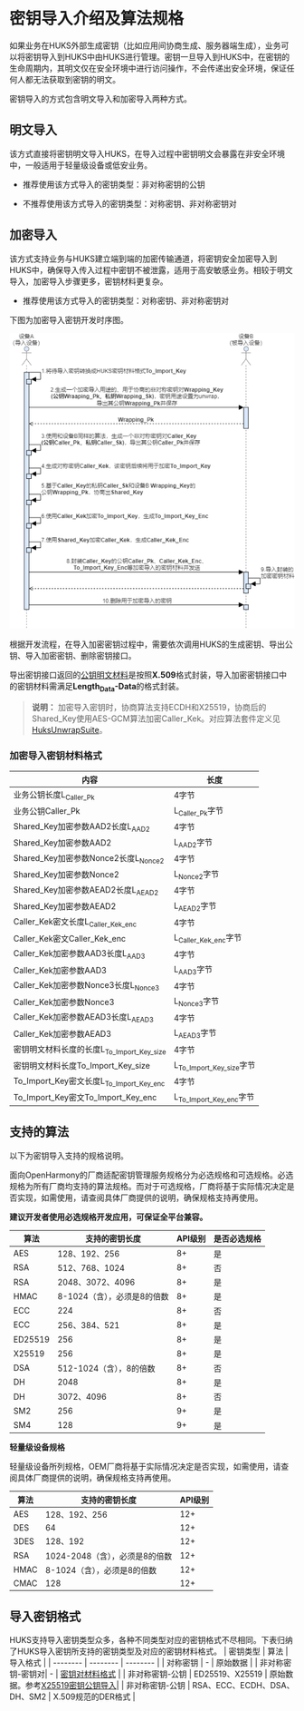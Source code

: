# 密钥导入介绍及算法规格

如果业务在HUKS外部生成密钥（比如应用间协商生成、服务器端生成），业务可以将密钥导入到HUKS中由HUKS进行管理。密钥一旦导入到HUKS中，在密钥的生命周期内，其明文仅在安全环境中进行访问操作，不会传递出安全环境，保证任何人都无法获取到密钥的明文。

密钥导入的方式包含明文导入和加密导入两种方式。


## 明文导入

该方式直接将密钥明文导入HUKS，在导入过程中密钥明文会暴露在非安全环境中，一般适用于轻量级设备或低安业务。

- 推荐使用该方式导入的密钥类型：非对称密钥的公钥

- 不推荐使用该方式导入的密钥类型：对称密钥、非对称密钥对


## 加密导入

该方式支持业务与HUKS建立端到端的加密传输通道，将密钥安全加密导入到HUKS中，确保导入传入过程中密钥不被泄露，适用于高安敏感业务。相较于明文导入，加密导入步骤更多，密钥材料更复杂。

- 推荐使用该方式导入的密钥类型：对称密钥、非对称密钥对

下图为加密导入密钥开发时序图。

![加密导入密钥开发顺序图](figures/加密导入密钥开发顺序图.png)

根据开发流程，在导入加密密钥过程中，需要依次调用HUKS的生成密钥、导出公钥、导入加密密钥、删除密钥接口。

导出密钥接口返回的[公钥明文材料](huks-concepts.md#公钥材料格式)是按照**X.509**格式封装，导入加密密钥接口中的密钥材料需满足**Length<sub>Data</sub>-Data**的格式封装。

> **说明：**
> 加密导入密钥时，协商算法支持ECDH和X25519，协商后的Shared_Key使用AES-GCM算法加密Caller_Kek。对应算法套件定义见[HuksUnwrapSuite](../../reference/apis-universal-keystore-kit/js-apis-huks.md#huksunwrapsuite9)。

### 加密导入密钥材料格式

| 内容 | 长度 | 
| -------- | -------- |
| 业务公钥长度L<sub>Caller_Pk</sub> | 4字节 | 
| 业务公钥Caller_Pk | L<sub>Caller_Pk</sub>字节 | 
| Shared_Key加密参数AAD2长度L<sub>AAD2</sub> | 4字节 | 
| Shared_Key加密参数AAD2 | L<sub>AAD2</sub>字节 | 
| Shared_Key加密参数Nonce2长度L<sub>Nonce2</sub> | 4字节 | 
| Shared_Key加密参数Nonce2 | L<sub>Nonce2</sub>字节 | 
| Shared_Key加密参数AEAD2长度L<sub>AEAD2</sub> | 4字节 | 
| Shared_Key加密参数AEAD2 | L<sub>AEAD2</sub>字节 | 
| Caller_Kek密文长度L<sub>Caller_Kek_enc</sub> | 4字节 | 
| Caller_Kek密文Caller_Kek_enc | L<sub>Caller_Kek_enc</sub>字节 | 
| Caller_Kek加密参数AAD3长度L<sub>AAD3</sub> | 4字节 | 
| Caller_Kek加密参数AAD3 | L<sub>AAD3</sub>字节 | 
| Caller_Kek加密参数Nonce3长度L<sub>Nonce3</sub> | 4字节 | 
| Caller_Kek加密参数Nonce3 | L<sub>Nonce3</sub>字节 | 
| Caller_Kek加密参数AEAD3长度L<sub>AEAD3</sub> | 4字节 | 
| Caller_Kek加密参数AEAD3 | L<sub>AEAD3</sub>字节 | 
| 密钥明文材料长度的长度L<sub>To_Import_Key_size</sub> | 4字节 | 
| 密钥明文材料长度To_Import_Key_size | L<sub>To_Import_Key_size</sub>字节 | 
| To_Import_Key密文长度L<sub>To_Import_Key_enc</sub> | 4字节 | 
| To_Import_Key密文To_Import_Key_enc | L<sub>To_Import_Key_enc</sub>字节 | 


## 支持的算法

以下为密钥导入支持的规格说明。
<!--Del-->
面向OpenHarmony的厂商适配密钥管理服务规格分为必选规格和可选规格。必选规格为所有厂商均支持的算法规格。而对于可选规格，厂商将基于实际情况决定是否实现，如需使用，请查阅具体厂商提供的说明，确保规格支持再使用。

**建议开发者使用必选规格开发应用，可保证全平台兼容。**
<!--DelEnd-->

| 算法 | 支持的密钥长度 | API级别 | <!--DelCol4-->是否必选规格 |
| -------- | -------- | -------- | -------- |
| AES | 128、192、256 | 8+ | 是 |
| <!--DelRow-->RSA | 512、768、1024 | 8+ | 否 |
| RSA | 2048、3072、4096 | 8+ | 是 |
| HMAC | 8-1024（含），必须是8的倍数 | 8+ | 是 |
| <!--DelRow-->ECC | 224 | 8+ | 否 |
| ECC | 256、384、521 | 8+ | 是 |
| ED25519 | 256 | 8+ | 是 |
| X25519 | 256 | 8+ | 是 |
| <!--DelRow-->DSA | 512-1024（含），8的倍数 | 8+ | 否 |
| DH | 2048 | 8+ | 是 |
| <!--DelRow-->DH | 3072、4096 | 8+ | 否 |
| SM2 | 256 | 9+ | 是 |
| SM4 | 128 | 9+ | 是 |

**轻量级设备规格**

<!--Del-->
轻量级设备所列规格，OEM厂商将基于实际情况决定是否实现，如需使用，请查阅具体厂商提供的说明，确保规格支持再使用。
<!--DelEnd-->

| 算法 | 支持的密钥长度 | API级别 |
| -------- | -------- | -------- |
| AES | 128、192、256 | 12+ |
| DES | 64 | 12+ |
| 3DES | 128、192 | 12+ |
| RSA |  1024-2048（含），必须是8的倍数 | 12+ |
| HMAC | 8-1024（含），必须是8的倍数 | 12+ |
| CMAC | 128 | 12+ |

## 导入密钥格式
HUKS支持导入密钥类型众多，各种不同类型对应的密钥格式不尽相同。下表归纳了HUKS导入密钥所支持的密钥类型及对应的密钥材料格式。
| 密钥类型 | 算法 | 导入格式 |
| -------- | -------- | -------- |
| 对称密钥 | - | 原始数据 |
| 非对称密钥-密钥对| - | [密钥对材料格式](huks-concepts.md#密钥对材料格式) |
| 非对称密钥-公钥 | ED25519、X25519 | 原始数据。参考[X25519密钥公钥导入](huks-import-key-in-plaintext-arkts.md#导入X25519密钥公钥)|
| 非对称密钥-公钥 | RSA、ECC、ECDH、DSA、DH、SM2 | X.509规范的DER格式 |
